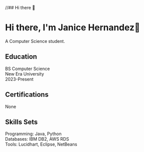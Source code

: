 //## Hi there 👋

<!--
**JaniceHernandez/JaniceHernandez** is a ✨ _special_ ✨ repository because its `README.md` (this file) appears on your GitHub profile.

Here are some ideas to get you started:

- 🔭 I’m currently working on ...
- 🌱 I’m currently learning ...
- 👯 I’m looking to collaborate on ...
- 🤔 I’m looking for help with ...
- 💬 Ask me about ...
- 📫 How to reach me: ...
- 😄 Pronouns: ...
- ⚡ Fun fact: ...
-->
<h1>Hi there, I'm Janice Hernandez👋</h1>

<p>A Computer Science student.</p>

<h2>Education</h2>
BS Computer Science</br>
New Era University</br>
2023-Present

<h2>Certifications</h2>
None

<h2>Skills Sets</h2>
Programming: Java, Python</br>
Databases: IBM DB2, AWS RDS</br>
Tools: Lucidhart, Eclipse, NetBeans

